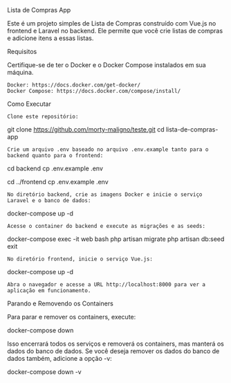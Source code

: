 Lista de Compras App

Este é um projeto simples de Lista de Compras construído com Vue.js no frontend e Laravel no backend. Ele permite que você crie listas de compras e adicione itens a essas listas.

Requisitos

Certifique-se de ter o Docker e o Docker Compose instalados em sua máquina.

    Docker: https://docs.docker.com/get-docker/
    Docker Compose: https://docs.docker.com/compose/install/

Como Executar

    Clone este repositório:


git clone https://github.com/morty-maligno/teste.git
cd lista-de-compras-app

    Crie um arquivo .env baseado no arquivo .env.example tanto para o backend quanto para o frontend:


cd backend
cp .env.example .env

cd ../frontend
cp .env.example .env

    No diretório backend, crie as imagens Docker e inicie o serviço Laravel e o banco de dados:



docker-compose up -d

    Acesse o container do backend e execute as migrações e as seeds:


docker-compose exec -it web bash
php artisan migrate
php artisan db:seed
exit

    No diretório frontend, inicie o serviço Vue.js:


docker-compose up -d

    Abra o navegador e acesse a URL http://localhost:8000 para ver a aplicação em funcionamento.

Parando e Removendo os Containers

Para parar e remover os containers, execute:


docker-compose down

Isso encerrará todos os serviços e removerá os containers, mas manterá os dados do banco de dados. Se você deseja remover os dados do banco de dados também, adicione a opção -v:


docker-compose down -v
